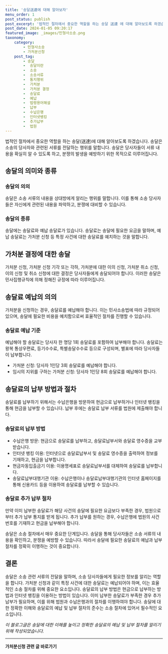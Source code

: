 ```yaml
---
title: '송달送達에 대해 알아보자'
menu_order: 1
post_status: publish
post_excerpt: '법적인 절차에서 중요한 역할을 하는 송달 送達 에 대해 알아보도록 하겠습니다. 송달은 소송의 당사자와 관련된 서류를 전달하는 행위를 말합니다. 송달은 당사자들이 서류 내용을 확실히 알 수 있도록 하고, 분쟁의 발생을 예방하기 위한 목적으로 이루어집니다.'
post_date: 2024-01-05 09:20:17
featured_image: _images/민형사소송.png
taxonomy:
    category:
        - 민형사소송
        - 가처분신청
    post_tag:
        - 송달
        -  송달이란
        -  소송
        -  소송서류
        -  통지행위
        -  가처분
        -  가처분 결정
        -  송달료
        -  예납
        -  법령용어해설
        -  납부
        -  수납은행
        -  인터넷뱅킹
        -  추가납부
        -  법원
---
```



법적인 절차에서 중요한 역할을 하는 송달(送達)에 대해 알아보도록 하겠습니다. 송달은 소송의 당사자와 관련된 서류를 전달하는 행위를 말합니다. 송달은 당사자들이 서류 내용을 확실히 알 수 있도록 하고, 분쟁의 발생을 예방하기 위한 목적으로 이루어집니다.

## 송달의 의미와 종류

### 송달의 의의 
송달은 소송 서류의 내용을 상대방에게 알리는 행위를 말합니다. 이를 통해 소송 당사자들은 자신에게 관련된 내용을 파악하고, 분쟁에 대비할 수 있습니다.

### 송달의 종류
송달에는 송달료와 예납 송달료가 있습니다. 송달료는 송달에 필요한 요금을 말하며, 예납 송달료는 가처분 신청 등 특정 사건에 대한 송달료를 예치하는 것을 말합니다.

## 가처분 결정에 대한 송달

가처분 신청, 가처분 신청 기각 또는 각하, 가처분에 대한 이의 신청, 가처분 취소 신청, 이의 신청 및 취소 신청에 대한 결정은 당사자들에게 송달되어야 합니다. 이러한 송달은 민사집행규칙에 의해 정해진 규정에 따라 이루어집니다.

## 송달료 예납의 의의

가처분을 신청하는 경우, 송달료를 예납해야 합니다. 이는 민사소송법에 따라 규정되어 있으며, 송달에 필요한 비용을 예치함으로써 효율적인 절차를 진행할 수 있습니다.

### 송달료 예납 기준
예납해야 할 송달료는 당사자 한 명당 1회 송달료를 포함하여 납부해야 합니다. 송달료는 왕복 통상우편료, 등기수수료, 특별송달수수료 등으로 구성되며, 별표에 따라 당사자들이 납부합니다.

- 가처분 신청: 당사자 1인당 3회 송달료를 예납해야 합니다.
- 임시의 지위를 구하는 가처분 신청: 당사자 1인당 8회 송달료를 예납해야 합니다.

## 송달료의 납부 방법과 절차

송달료를 납부하기 위해서는 수납은행을 방문하여 현금으로 납부하거나 인터넷 뱅킹을 통해 현금을 납부할 수 있습니다. 납부 후에는 송달료 납부 서류를 법원에 제출해야 합니다.

### 송달료의 납부 방법
- 수납은행 방문: 현금으로 송달료를 납부하고, 송달료납부서와 송달료 영수증을 교부 받습니다.
- 인터넷 뱅킹 이용: 인터넷으로 송달료납부서 및 송달료 영수증을 출력하여 정보를 기재하고, 현금을 납부합니다.
- 현금자동입출금기 이용: 이용명세표로 송달료납부서를 대체하여 송달료를 납부합니다.
- 송달료납부대행기관 이용: 수납은행이나 송달료납부대행기관의 인터넷 홈페이지를 통해 신용카드 등을 이용하여 송달료를 납부할 수 있습니다.

### 송달료 추가 납부 절차
만약 이미 납부한 송달료가 해당 사건의 송달에 필요한 요금보다 부족한 경우, 법원으로부터 추가 납부 통지를 받게 됩니다. 추가 납부를 원하는 경우, 수납은행에 법원의 사건번호를 기재하고 현금을 납부해야 합니다.

송달은 소송 절차에서 매우 중요한 단계입니다. 송달을 통해 당사자들은 소송 서류의 내용을 확인하고, 분쟁을 예방할 수 있습니다. 따라서 송달에 필요한 송달료의 예납과 납부 절차를 정확히 이행하는 것이 중요합니다.

## 결론

송달은 소송 관련 서류의 전달을 말하며, 소송 당사자들에게 필요한 정보를 알리는 역할을 합니다. 가처분 신청과 같이 특정 사건에 대한 송달료는 예납되어야 하며, 이는 효율적인 소송 절차를 위해 중요한 요소입니다. 송달료의 납부 방법은 현금으로 납부하는 방법과 인터넷 뱅킹을 이용하는 방법이 있습니다. 이미 납부한 송달료가 부족한 경우 추가 납부가 필요하며, 이를 위해 법원과 수납은행과의 절차를 이행하여야 합니다. 송달에 대한 정확한 이해와 송달료의 예납 및 납부 절차의 준수는 소송 절차에 있어서 필수적인 요소입니다.

*이 블로그글은 송달에 대한 이해를 높이고 정확한 송달료의 예납 및 납부 절차를 알리기 위해 작성되었습니다.*
<!-- wp:separator -->
<hr class="wp-block-separator has-alpha-channel-opacity"/>
<!-- /wp:separator -->

<!-- wp:group {"backgroundColor":"base","layout":{"type":"constrained"}} -->
<div class="wp-block-group has-base-background-color has-background"><!-- wp:paragraph {"align":"center","fontSize":"medium"} -->
<p class="has-text-align-center has-large-font-size"><strong>가처분신청 관련 글 바로가기</strong></p>
<!-- /wp:paragraph -->


<!-- wp:latest-posts
{"categories":[{"id":14597,"count":19,"description":"","link":"https://uknowlaw.com/category/%ea%b0%80%ec%b2%98%eb%b6%84%ec%8b%a0%ec%b2%ad/","name":"가처분신청","slug":"가처분신청","taxonomy":"category","parent":0,"meta":[],"_links":{"self":[{"href":"https://uknowlaw.com/wp-json/wp/v2/categories/14597"}],"collection":[{"href":"https://uknowlaw.com/wp-json/wp/v2/categories"}],"about":[{"href":"https://uknowlaw.com/wp-json/wp/v2/taxonomies/category"}],"wp:post_type":[{"href":"https://uknowlaw.com/wp-json/wp/v2/posts?categories=14597"}],"curies":[{"name":"wp","href":"https://api.w.org/{rel}","templated":true}]}}],"postsToShow":100,"excerptLength":28,"postLayout":"grid","columns":2,"featuredImageAlign":"left","featuredImageSizeSlug":"large","fontSize":"small"} /--></div>
<!-- /wp:group -->